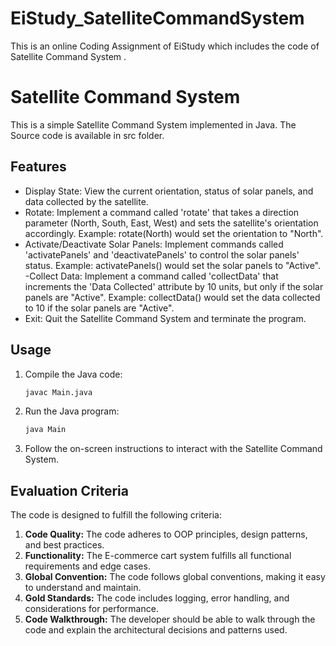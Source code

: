 # EiStudy_SatelliteCommandSystem
This is an online Coding Assignment of EiStudy which includes the code of Satellite Command System .
# Satellite Command System

This is a simple Satellite Command System implemented in Java. The Source code is available in src folder.

## Features
 - Display State: View the current orientation, status of solar panels, and data collected by the satellite.
 - Rotate: Implement a command called 'rotate' that takes a direction parameter (North, South, East, West) and sets the satellite's
orientation accordingly.
Example: rotate(North) would set the orientation to "North".
 - Activate/Deactivate Solar Panels: Implement commands called 'activatePanels' and 'deactivatePanels' to control the solar panels'
status.
Example: activatePanels() would set the solar panels to "Active".
 -Collect Data: Implement a command called 'collectData' that increments the 'Data Collected' attribute by 10 units, but only if the solar
panels are "Active".
Example: collectData() would set the data collected to 10 if the solar panels are "Active".
 - Exit: Quit the Satellite Command System and terminate the program.
## Usage

1. Compile the Java code:

    ```bash
    javac Main.java
    ```

2. Run the Java program:

    ```bash
    java Main
    ```

3. Follow the on-screen instructions to interact with the Satellite Command System.

## Evaluation Criteria

The code is designed to fulfill the following criteria:

1. **Code Quality:** The code adheres to OOP principles, design patterns, and best practices.
2. **Functionality:** The E-commerce cart system fulfills all functional requirements and edge cases.
3. **Global Convention:** The code follows global conventions, making it easy to understand and maintain.
4. **Gold Standards:** The code includes logging, error handling, and considerations for performance.
5. **Code Walkthrough:** The developer should be able to walk through the code and explain the architectural decisions and patterns used.
